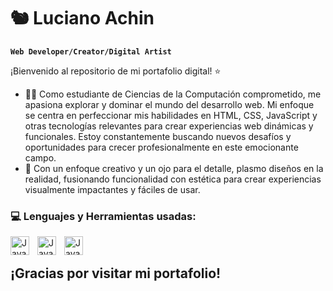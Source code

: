 # 🐿 Luciano Achin

**`Web Developer/Creator/Digital Artist`**

¡Bienvenido al repositorio de mi portafolio digital! ⭐

- 👨‍💻 Como estudiante de Ciencias de la Computación comprometido, me apasiona explorar y dominar el mundo del desarrollo web. Mi enfoque se centra en perfeccionar mis habilidades en HTML, CSS, JavaScript y otras tecnologías relevantes para crear experiencias web dinámicas y funcionales. Estoy constantemente buscando nuevos desafíos y oportunidades para crecer profesionalmente en este emocionante campo.
- 🎨 Con un enfoque creativo y un ojo para el detalle, plasmo diseños en la realidad, fusionando funcionalidad con estética para crear experiencias visualmente impactantes y fáciles de usar.

### 💻 Lenguajes y Herramientas usadas:
<img align="left" alt="Java" width="30px" style="padding-right:10px;" src="https://cdn.jsdelivr.net/gh/devicons/devicon/icons/html5/html5-plain.svg" /> <img align="left" alt="Java" width="30px" style="padding-right:10px;" src="https://cdn.jsdelivr.net/gh/devicons/devicon/icons/css3/css3-plain.svg" /> <img align="left" alt="Java" width="30px" style="padding-right:10px;" src="https://cdn.jsdelivr.net/gh/devicons/devicon/icons/javascript/javascript-plain.svg" /><br/>


## ¡Gracias por visitar mi portafolio!
